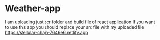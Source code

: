 # Weather-app
I am uploading just scr folder and build file of react application If you want to use this app you should replace  your src file with my uploaded file https://stellular-chaja-7646e6.netlify.app
